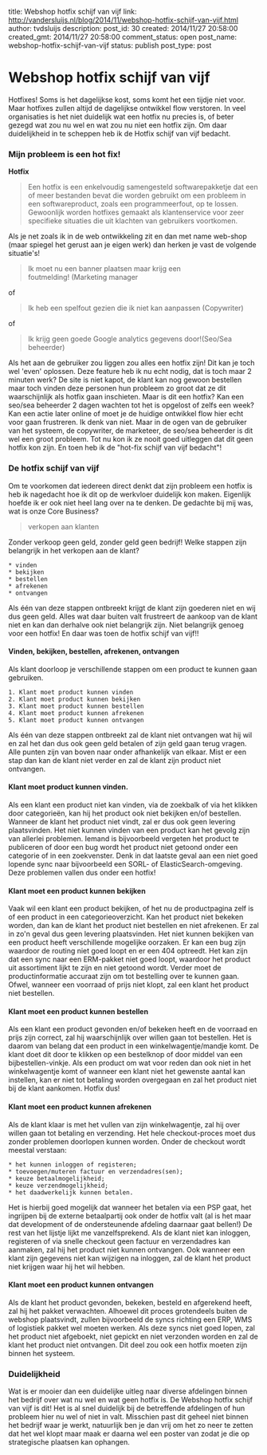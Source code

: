 title: Webshop hotfix schijf van vijf
link: http://vandersluijs.nl/blog/2014/11/webshop-hotfix-schijf-van-vijf.html
author: tvdsluijs
description: 
post_id: 30
created: 2014/11/27 20:58:00
created_gmt: 2014/11/27 20:58:00
comment_status: open
post_name: webshop-hotfix-schijf-van-vijf
status: publish
post_type: post

# Webshop hotfix schijf van vijf

Hotfixes! Soms is het dagelijkse kost, soms komt het een tijdje niet voor. Maar hotfixes zullen altijd de dagelijkse ontwikkel flow verstoren. In veel organisaties is het niet duidelijk wat een hotfix nu precies is, of beter gezegd wat zou nu wel en wat zou nu niet een hotfix zijn. Om daar duidelijkheid in te scheppen heb ik de Hotfix schijf van vijf bedacht.

### Mijn probleem is een hot fix!

**Hotfix**

> Een hotfix is een enkelvoudig samengesteld softwarepakketje dat een of meer bestanden bevat die worden gebruikt om een probleem in een softwareproduct, zoals een programmeerfout, op te lossen. Gewoonlijk worden hotfixes gemaakt als klantenservice voor zeer specifieke situaties die uit klachten van gebruikers voortkomen.

Als je net zoals ik in de web ontwikkeling zit en dan met name web-shop (maar spiegel het gerust aan je eigen werk) dan herken je vast de volgende situatie's! 

> Ik moet nu een banner plaatsen maar krijg een foutmelding! (Marketing manager

of 

> Ik heb een spelfout gezien die ik niet kan aanpassen (Copywriter)

of 

> Ik krijg geen goede Google analytics gegevens door!(Seo/Sea beheerder)

Als het aan de gebruiker zou liggen zou alles een hotfix zijn! Dit kan je toch wel 'even' oplossen. Deze feature heb ik nu echt nodig, dat is toch maar 2 minuten werk? De site is niet kapot, de klant kan nog gewoon bestellen maar toch vinden deze personen hun probleem zo groot dat ze dit waarschijnlijk als hotfix gaan inschieten. Maar is dit een hotfix? Kan een seo/sea beheerder 2 dagen wachten tot het is opgelost of zelfs een week? Kan een actie later online of moet je de huidige ontwikkel flow hier echt voor gaan frustreren. Ik denk van niet. Maar in de ogen van de gebruiker van het systeem, de copywriter, de marketeer, de seo/sea beheerder is dit wel een groot probleem. Tot nu kon ik ze nooit goed uitleggen dat dit geen hotfix kon zijn. En toen heb ik de "hot-fix schijf van vijf bedacht"! 

### De hotfix schijf van vijf

Om te voorkomen dat iedereen direct denkt dat zijn probleem een hotfix is heb ik nagedacht hoe ik dit op de werkvloer duidelijk kon maken. Eigenlijk hoefde ik er ook niet heel lang over na te denken. De gedachte bij mij was, wat is onze Core Business? 

> verkopen aan klanten

Zonder verkoop geen geld, zonder geld geen bedrijf! Welke stappen zijn belangrijk in het verkopen aan de klant? 

    * vinden
    * bekijken
    * bestellen
    * afrekenen
    * ontvangen
Als één van deze stappen ontbreekt krijgt de klant zijn goederen niet en wij dus geen geld. Alles wat daar buiten valt frustreert de aankoop van de klant niet en kan dan derhalve ook niet belangrijk zijn. Niet belangrijk genoeg voor een hotfix! En daar was toen de hotfix schijf van vijf!! 

#### Vinden, bekijken, bestellen, afrekenen, ontvangen

Als klant doorloop je verschillende stappen om een product te kunnen gaan gebruiken. 

    1. Klant moet product kunnen vinden
    2. Klant moet product kunnen bekijken
    3. Klant moet product kunnen bestellen
    4. Klant moet product kunnen afrekenen
    5. Klant moet product kunnen ontvangen
Als één van deze stappen ontbreekt zal de klant niet ontvangen wat hij wil en zal het dan dus ook geen geld betalen of zijn geld gaan terug vragen. Alle punten zijn van boven naar onder afhankelijk van elkaar. Mist er een stap dan kan de klant niet verder en zal de klant zijn product niet ontvangen. 

#### Klant moet product kunnen vinden.

Als een klant een product niet kan vinden, via de zoekbalk of via het klikken door categorieën, kan hij het product ook niet bekijken en/of bestellen. Wanneer de klant het product niet vindt, zal er dus ook geen levering plaatsvinden. Het niet kunnen vinden van een product kan het gevolg zijn van allerlei problemen. Iemand is bijvoorbeeld vergeten het product te publiceren of door een bug wordt het product niet getoond onder een categorie of in een zoekvenster. Denk in dat laatste geval aan een niet goed lopende sync naar bijvoorbeeld een SORL- of ElasticSearch-omgeving. Deze problemen vallen dus onder een hotfix! 

#### Klant moet een product kunnen bekijken

Vaak wil een klant een product bekijken, of het nu de productpagina zelf is of een product in een categorieoverzicht. Kan het product niet bekeken worden, dan kan de klant het product niet bestellen en niet afrekenen. Er zal in zo'n geval dus geen levering plaatsvinden. Het niet kunnen bekijken van een product heeft verschillende mogelijke oorzaken. Er kan een bug zijn waardoor de routing niet goed loopt en er een 404 optreedt. Het kan zijn dat een sync naar een ERM-pakket niet goed loopt, waardoor het product uit assortiment lijkt te zijn en niet getoond wordt. Verder moet de productinformatie accuraat zijn om tot bestelling over te kunnen gaan. Ofwel, wanneer een voorraad of prijs niet klopt, zal een klant het product niet bestellen. 

#### Klant moet een product kunnen bestellen

Als een klant een product gevonden en/of bekeken heeft en de voorraad en prijs zijn correct, zal hij waarschijnlijk over willen gaan tot bestellen. Het is daarom van belang dat een product in een winkelwagentje/mandje komt. De klant doet dit door te klikken op een bestelknop of door middel van een bijbestellen-vinkje. Als een product om wat voor reden dan ook niet in het winkelwagentje komt of wanneer een klant niet het gewenste aantal kan instellen, kan er niet tot betaling worden overgegaan en zal het product niet bij de klant aankomen. Hotfix dus! 

#### Klant moet een product kunnen afrekenen

Als de klant klaar is met het vullen van zijn winkelwagentje, zal hij over willen gaan tot betaling en verzending. Het hele checkout-proces moet dus zonder problemen doorlopen kunnen worden. Onder de checkout wordt meestal verstaan: 

    * het kunnen inloggen of registeren;
    * toevoegen/muteren factuur en verzendadres(sen);
    * keuze betaalmogelijkheid;
    * keuze verzendmogelijkheid;
    * het daadwerkelijk kunnen betalen.
Het is hierbij goed mogelijk dat wanneer het betalen via een PSP gaat, het ingrijpen bij de externe betaalpartij ook onder de hotfix valt (al is het maar dat development of de ondersteunende afdeling daarnaar gaat bellen!) De rest van het lijstje lijkt me vanzelfsprekend. Als de klant niet kan inloggen, registeren of via snelle checkout geen factuur en verzendadres kan aanmaken, zal hij het product niet kunnen ontvangen. Ook wanneer een klant zijn gegevens niet kan wijzigen na inloggen, zal de klant het product niet krijgen waar hij het wil hebben. 

#### Klant moet een product kunnen ontvangen

Als de klant het product gevonden, bekeken, besteld en afgerekend heeft, zal hij het pakket verwachten. Alhoewel dit proces grotendeels buiten de webshop plaatsvindt, zullen bijvoorbeeld de syncs richting een ERP, WMS of logistiek pakket wel moeten werken. Als deze syncs niet goed lopen, zal het product niet afgeboekt, niet gepickt en niet verzonden worden en zal de klant het product niet ontvangen. Dit deel zou ook een hotfix moeten zijn binnen het systeem. 

### Duidelijkheid

Wat is er mooier dan een duidelijke uitleg naar diverse afdelingen binnen het bedrijf over wat nu wel en wat geen hotfix is. De Webshop hotfix schijf van vijf is dit! Het is al snel duidelijk bij de betreffende afdelingen of hun probleem hier nu wel of niet in valt. Misschien past dit geheel niet binnen het bedrijf waar je werkt, natuurlijk ben je dan vrij om het zo neer te zetten dat het wel klopt maar maak er daarna wel een poster van zodat je die op strategische plaatsen kan ophangen.